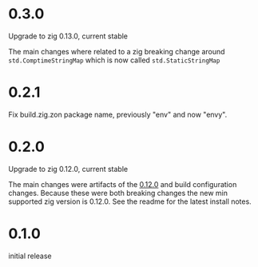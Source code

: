 # 0.3.0

Upgrade to zig 0.13.0, current stable

The main changes where related to a zig breaking change around `std.ComptimeStringMap` which is now called `std.StaticStringMap`

# 0.2.1

Fix build.zig.zon package name, previously "env" and now "envy".

# 0.2.0

Upgrade to zig 0.12.0, current stable

The main changes were artifacts of the [0.12.0](https://ziglang.org/download/0.12.0/release-notes.html) and build configuration changes. Because these were both breaking changes the new min supported zig version is 0.12.0. See the readme for the latest install notes.

# 0.1.0

initial release
